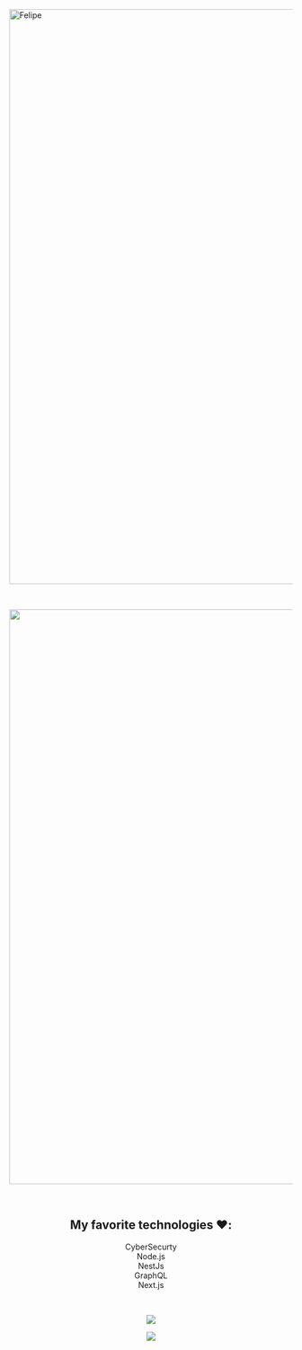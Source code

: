 <img width="1536" height="1024" alt="Felipe" src="https://github.com/user-attachments/assets/0c1d7a47-0b2e-4496-a33a-89e4298443d7" />

<br /> <!-- espaço entre a primeira imagem e o GIF -->

<p align="center">

  <img width="1536" height="1024" alt="GIF ANIMADO" src="https://github.com/user-attachments/assets/0c1d7a47-0b2e-4496-a33a-89e4298443d7](https://github.com/user-attachments/assets/90cd52b5-d4c7-4149-b958-91653300fd0b" />
</p>


<br />

<h2 align="center">My favorite technologies ❤️:</h2>
<p align="center">
  CyberSecurty<br/>
  Node.js<br/>
  NestJs<br/>
  GraphQL<br/>
  Next.js
</p>

<br />

<p align="center">
  <img src="https://github-readme-stats.vercel.app/api?username=Felipe42578468&show_icons=true&theme=radical" />
</p>

<p align="center">
  <img src="https://streak-stats.demolab.com?user=Felipe42578468&theme=radical&hide_border=true" />
</p>

